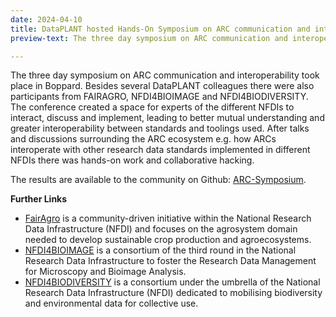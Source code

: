 ```yaml
---
date: 2024-04-10
title: DataPLANT hosted Hands-On Symposium on ARC communication and interoperability
preview-text: The three day symposium on ARC communication and interoperability took place in Boppard. Besides several DataPLANT colleagues there were also participants from FAIRAGRO, NFDI4BIOIMAGE and NFDI4BIODIVERSITY...

---
```

The three day symposium on ARC communication and interoperability took place in Boppard. Besides several DataPLANT colleagues there were also participants from FAIRAGRO, NFDI4BIOIMAGE and NFDI4BIODIVERSITY. The conference created a space for experts of the different NFDIs to interact, discuss and implement, leading to better mutual understanding and greater interoperability between standards and toolings used. After talks and discussions surrounding the ARC ecosystem e.g. how ARCs interoperate with other research data standards implemented in different NFDIs there was hands-on work and collaborative hacking. 

The results are available to the community on Github:
[ARC-Symposium](https://github.com/nfdi4plants/ARC-Symposium).

**Further Links**
- [FairAgro](https://fairagro.net/en/) is a community-driven initiative within the National Research Data Infrastructure (NFDI) and focuses on the agrosystem domain needed to develop sustainable crop production and agroecosystems.
- [NFDI4BIOIMAGE](https://nfdi4bioimage.de/en/start/) is a consortium of the third round in the National Research Data Infrastructure to foster the Research Data Management for Microscopy and Bioimage Analysis. 
- [NFDI4BIODIVERSITY](https://nfdi4biodiversity.org/en/) is a consortium under the umbrella of the National Research Data Infrastructure (NFDI) dedicated to mobilising biodiversity and environmental data for collective use.
